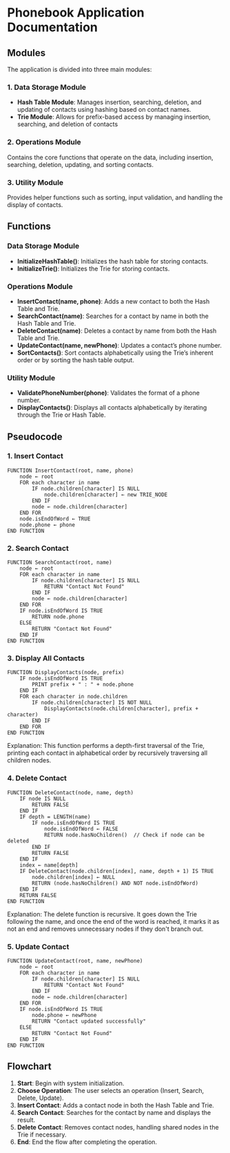 # Phonebook Application Documentation

## Modules

The application is divided into three main modules:

### 1. Data Storage Module
- **Hash Table Module**: Manages insertion, searching, deletion, and updating of contacts using hashing based on contact names.
- **Trie Module**: Allows for prefix-based access by managing insertion, searching, and deletion of contacts

### 2. Operations Module
Contains the core functions that operate on the data, including insertion, searching, deletion, updating, and sorting contacts.

### 3. Utility Module
Provides helper functions such as sorting, input validation, and handling the display of contacts.

## Functions

### Data Storage Module
- **InitializeHashTable()**: Initializes the hash table for storing contacts.
- **InitializeTrie()**: Initializes the Trie for storing contacts.

### Operations Module
- **InsertContact(name, phone)**: Adds a new contact to both the Hash Table and Trie.
- **SearchContact(name)**: Searches for a contact by name in both the Hash Table and Trie.
- **DeleteContact(name)**: Deletes a contact by name from both the Hash Table and Trie.
- **UpdateContact(name, newPhone)**: Updates a contact’s phone number.
- **SortContacts()**: Sort contacts alphabetically using the Trie’s inherent order or by sorting the hash table output.

### Utility Module
- **ValidatePhoneNumber(phone)**: Validates the format of a phone number.
- **DisplayContacts()**: Displays all contacts alphabetically by iterating through the Trie or Hash Table.

## Pseudocode

### 1. Insert Contact

```plaintext
FUNCTION InsertContact(root, name, phone)
    node ← root
    FOR each character in name
        IF node.children[character] IS NULL
            node.children[character] ← new TRIE_NODE
        END IF
        node ← node.children[character]
    END FOR
    node.isEndOfWord ← TRUE
    node.phone ← phone
END FUNCTION
```

### 2. Search Contact

```plaintext
FUNCTION SearchContact(root, name)
    node ← root
    FOR each character in name
        IF node.children[character] IS NULL
            RETURN "Contact Not Found"
        END IF
        node ← node.children[character]
    END FOR
    IF node.isEndOfWord IS TRUE
        RETURN node.phone
    ELSE
        RETURN "Contact Not Found"
    END IF
END FUNCTION
```

### 3. Display All Contacts

```plaintext
FUNCTION DisplayContacts(node, prefix)
    IF node.isEndOfWord IS TRUE
        PRINT prefix + " : " + node.phone
    END IF
    FOR each character in node.children
        IF node.children[character] IS NOT NULL
            DisplayContacts(node.children[character], prefix + character)
        END IF
    END FOR
END FUNCTION
```

Explanation: This function performs a depth-first traversal of the Trie, printing each contact in alphabetical order by recursively traversing all children nodes.

### 4. Delete Contact

```plaintext
FUNCTION DeleteContact(node, name, depth)
    IF node IS NULL
        RETURN FALSE
    END IF
    IF depth = LENGTH(name)
        IF node.isEndOfWord IS TRUE
            node.isEndOfWord ← FALSE
            RETURN node.hasNoChildren()  // Check if node can be deleted
        END IF
        RETURN FALSE
    END IF
    index ← name[depth]
    IF DeleteContact(node.children[index], name, depth + 1) IS TRUE
        node.children[index] ← NULL
        RETURN (node.hasNoChildren() AND NOT node.isEndOfWord)
    END IF
    RETURN FALSE
END FUNCTION
```

Explanation: The delete function is recursive. It goes down the Trie following the name, and once the end of the word is reached, it marks it as not an end and removes unnecessary nodes if they don't branch out.

### 5. Update Contact

```plaintext
FUNCTION UpdateContact(root, name, newPhone)
    node ← root
    FOR each character in name
        IF node.children[character] IS NULL
            RETURN "Contact Not Found"
        END IF
        node ← node.children[character]
    END FOR
    IF node.isEndOfWord IS TRUE
        node.phone ← newPhone
        RETURN "Contact updated successfully"
    ELSE
        RETURN "Contact Not Found"
    END IF
END FUNCTION
```

## Flowchart

1. **Start**: Begin with system initialization.
2. **Choose Operation**: The user selects an operation (Insert, Search, Delete, Update).
3. **Insert Contact**: Adds a contact node in both the Hash Table and Trie.
4. **Search Contact**: Searches for the contact by name and displays the result.
5. **Delete Contact**: Removes contact nodes, handling shared nodes in the Trie if necessary.
6. **End**: End the flow after completing the operation.
